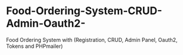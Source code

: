# Food-Ordering-System-CRUD-Admin-Oauth2-
Food Ordering System with (Registration, CRUD, Admin Panel, Oauth2, Tokens and PHPmailer)
